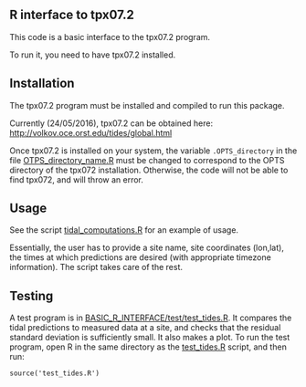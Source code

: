 R interface to tpx07.2
----------------------

This code is a basic interface to the tpx07.2 program. 

To run it, you need to have tpx07.2 installed.

Installation
-------------
The tpx07.2 program must be installed and compiled to run this package.

Currently (24/05/2016), tpx07.2 can be obtained here: http://volkov.oce.orst.edu/tides/global.html

Once tpx07.2 is installed on your system, the variable `.OPTS_directory` in the
file [OTPS_directory_name.R](BASIC_R_INTERFACE/OTPS_directory_name.R) must be changed to
correspond to the OPTS directory of the tpx072 installation. Otherwise, the code
will not be able to find tpx072, and will throw an error.

Usage
-----

See the script [tidal_computations.R](BASIC_R_INTERFACE/tidal_computations.R) for an example of usage.

Essentially, the user has to provide a site name, site coordinates (lon,lat),
the times at which predictions are desired (with appropriate timezone
information). The script takes care of the rest. 

Testing
--------

A test program is in
[BASIC_R_INTERFACE/test/test_tides.R](BASIC_R_INTERFACE/test/test_tides.R). It
compares the tidal predictions to measured data at a site, and checks that the
residual standard deviation is sufficiently small. It also makes a plot. To run
the test program, open R in the same directory as the [test_tides.R](BASIC_R_INTERFACE/test/test_tides.R)
script, and then run:

    source('test_tides.R')
